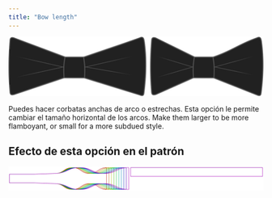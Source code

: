 ```yaml
---
title: "Bow length"
---
```


![Longitud del lazo](bowlength.svg)

Puedes hacer corbatas anchas de arco o estrechas. Esta opción le permite cambiar el tamaño horizontal de los arcos. Make them larger to be more flamboyant, or small for a more subdued style.

## Efecto de esta opción en el patrón

![Esta imagen muestra el efecto de esta opción superponiendo varias variantes que tienen un valor diferente para esta opción](benjamin_bowlength_sample.svg "Efecto de esta opción en el patrón")
